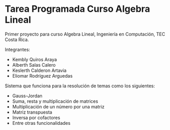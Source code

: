 # Tarea Programada Curso Algebra Lineal
Primer proyecto para curso Algebra Lineal, Ingeniería en Computación, TEC Costa Rica.

Integrantes:

- Kembly Quiros Araya
- Alberth Salas Calero
- Keslerth Calderon Artavia
- Eliomar Rodríguez Arguedas

Sistema que funciona para la resolución de temas como los siguientes:

- Gauss-Jordan
- Suma, resta y multiplicación de matrices
- Multiplicación de un número por una matriz
- Matriz transpuesta
- Inversa por cofactores
- Entre otras funcionalidades
